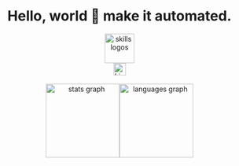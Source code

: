 <div align="center">

<h1>Hello, world 🤖 make it automated.</h1>

<div>
  <img src="https://skillicons.dev/icons?i=docker,linux,bash,py,git" height="60" alt="skills logos" />
</div>


<div>
  <a href="https://linkedin.com/in/murilocardoso7" target="_blank">
    <img src="https://img.shields.io/static/v1?message=LinkedIn&logo=linkedin&label=&color=0077B5&logoColor=white&style=for-the-badge" height="25" alt="LinkedIn logo" />
  </a>
</div>

<br/>



<div align="center">

  <div style="display: flex; justify-content: center; flex-wrap: wrap;">
    <img
      src="https://github-readme-stats.vercel.app/api?username=murilocardoso7&show_icons=true&hide_border=true&bg_color=ffffff&title_color=4a6fa5&text_color=6b7280&icon_color=4a6fa5"
      alt="stats graph"
      height="150" />
    <img
      src="https://github-readme-stats.vercel.app/api/top-langs/?username=murilocardoso7&layout=compact&hide_border=true&bg_color=ffffff&title_color=4a6fa5&text_color=6b7280"
      alt="languages graph"
      height="150" />
  </div>



</div>




</div>

